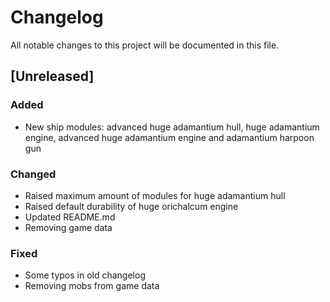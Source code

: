 # Changelog
All notable changes to this project will be documented in this file.

## [Unreleased]

### Added
- New ship modules: advanced huge adamantium hull, huge adamantium engine,
  advanced huge adamantium engine and adamantium harpoon gun

### Changed
- Raised maximum amount of modules for huge adamantium hull
- Raised default durability of huge orichalcum engine
- Updated README.md
- Removing game data

### Fixed
- Some typos in old changelog
- Removing mobs from game data
